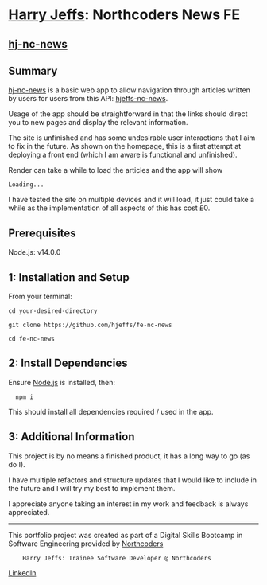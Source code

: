 # [Harry Jeffs](https://www.linkedin.com/in/harry-jeffs-195545308/): Northcoders News FE

## [hj-nc-news](https://hj-nc-news.netlify.app/)

## Summary

[hj-nc-news](https://hj-nc-news.netlify.app/) is a basic web app to allow navigation through articles written by users for users from this API: [hjeffs-nc-news](https://hjeffs-nc-news.onrender.com/api).

Usage of the app should be straightforward in that the links should direct you to new pages and display the relevant information. 

The site is unfinished and has some undesirable user interactions that I aim to fix in the future. As shown on the homepage, this is a first attempt at deploying a front end (which I am aware is functional and unfinished).

Render can take a while to load the articles and the app will show 
    
    Loading...

I have tested the site on multiple devices and it will load, it just could take a while as the implementation of all aspects of this has cost £0. 


## Prerequisites

Node.js: v14.0.0


## 1: Installation and Setup

From your terminal:

    cd your-desired-directory

    git clone https://github.com/hjeffs/fe-nc-news

    cd fe-nc-news


## 2: Install Dependencies
Ensure [Node.js](https://nodejs.org/en) is installed, then:

      npm i

This should install all dependencies required / used in the app.

## 3: Additional Information

This project is by no means a finished product, it has a long way to go (as do I).

I have multiple refactors and structure updates that I would like to include in the future and I will try my best to implement them.

I appreciate anyone taking an interest in my work and feedback is always appreciated.

---

This portfolio project was created as part of a Digital Skills Bootcamp in Software Engineering provided by [Northcoders](https://northcoders.com/)

        Harry Jeffs: Trainee Software Developer @ Northcoders

[LinkedIn](https://www.linkedin.com/in/harry-jeffs-195545308/)